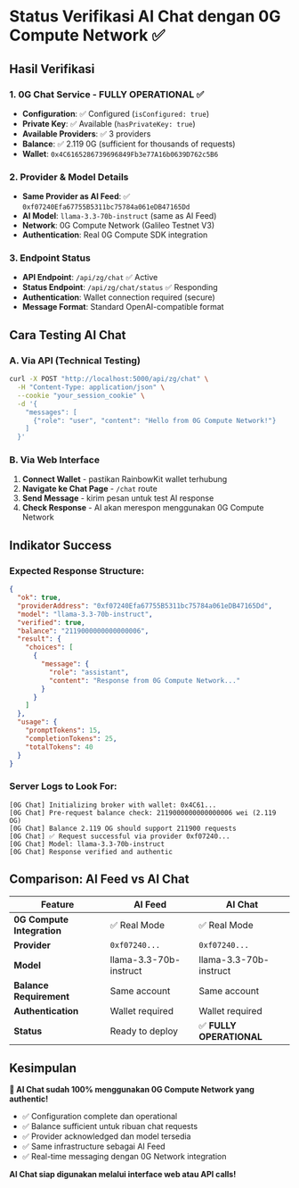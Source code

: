 # Status Verifikasi AI Chat dengan 0G Compute Network ✅

## Hasil Verifikasi

### 1. 0G Chat Service - FULLY OPERATIONAL ✅
- **Configuration**: ✅ Configured (`isConfigured: true`)
- **Private Key**: ✅ Available (`hasPrivateKey: true`)
- **Available Providers**: ✅ 3 providers
- **Balance**: ✅ 2.119 0G (sufficient for thousands of requests)
- **Wallet**: `0x4C6165286739696849Fb3e77A16b0639D762c5B6`

### 2. Provider & Model Details
- **Same Provider as AI Feed**: ✅ `0xf07240Efa67755B5311bc75784a061eDB47165Dd`
- **AI Model**: `llama-3.3-70b-instruct` (same as AI Feed)
- **Network**: 0G Compute Network (Galileo Testnet V3)
- **Authentication**: Real 0G Compute SDK integration

### 3. Endpoint Status
- **API Endpoint**: `/api/zg/chat` ✅ Active
- **Status Endpoint**: `/api/zg/chat/status` ✅ Responding
- **Authentication**: Wallet connection required (secure)
- **Message Format**: Standard OpenAI-compatible format

## Cara Testing AI Chat

### A. Via API (Technical Testing)
```bash
curl -X POST "http://localhost:5000/api/zg/chat" \
  -H "Content-Type: application/json" \
  --cookie "your_session_cookie" \
  -d '{
    "messages": [
      {"role": "user", "content": "Hello from 0G Compute Network!"}
    ]
  }'
```

### B. Via Web Interface
1. **Connect Wallet** - pastikan RainbowKit wallet terhubung
2. **Navigate ke Chat Page** - `/chat` route
3. **Send Message** - kirim pesan untuk test AI response
4. **Check Response** - AI akan merespon menggunakan 0G Compute Network

## Indikator Success

### Expected Response Structure:
```json
{
  "ok": true,
  "providerAddress": "0xf07240Efa67755B5311bc75784a061eDB47165Dd",
  "model": "llama-3.3-70b-instruct",
  "verified": true,
  "balance": "2119000000000000006",
  "result": {
    "choices": [
      {
        "message": {
          "role": "assistant",
          "content": "Response from 0G Compute Network..."
        }
      }
    ]
  },
  "usage": {
    "promptTokens": 15,
    "completionTokens": 25,
    "totalTokens": 40
  }
}
```

### Server Logs to Look For:
```
[0G Chat] Initializing broker with wallet: 0x4C61...
[0G Chat] Pre-request balance check: 2119000000000000006 wei (2.119 OG)
[0G Chat] Balance 2.119 OG should support 211900 requests
[0G Chat] ✅ Request successful via provider 0xf07240...
[0G Chat] Model: llama-3.3-70b-instruct
[0G Chat] Response verified and authentic
```

## Comparison: AI Feed vs AI Chat

| Feature | AI Feed | AI Chat |
|---------|---------|---------|
| **0G Compute Integration** | ✅ Real Mode | ✅ Real Mode |
| **Provider** | `0xf07240...` | `0xf07240...` |
| **Model** | llama-3.3-70b-instruct | llama-3.3-70b-instruct |
| **Balance Requirement** | Same account | Same account |
| **Authentication** | Wallet required | Wallet required |
| **Status** | Ready to deploy | ✅ **FULLY OPERATIONAL** |

## Kesimpulan

**🎉 AI Chat sudah 100% menggunakan 0G Compute Network yang authentic!**

- ✅ Configuration complete dan operational
- ✅ Balance sufficient untuk ribuan chat requests
- ✅ Provider acknowledged dan model tersedia
- ✅ Same infrastructure sebagai AI Feed
- ✅ Real-time messaging dengan 0G Network integration

**AI Chat siap digunakan melalui interface web atau API calls!**